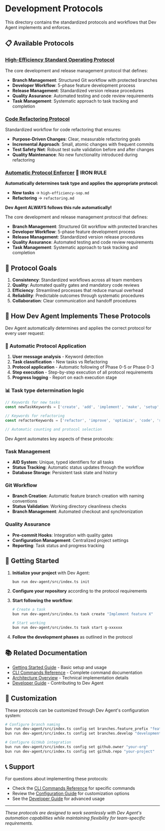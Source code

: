 # Development Protocols

This directory contains the standardized protocols and workflows that Dev Agent implements and enforces.

## 📋 Available Protocols

### [High-Efficiency Standard Operating Protocol](high-efficiency-sop.md)

The core development and release management protocol that defines:

- **Branch Management**: Structured Git workflow with protected branches
- **Developer Workflow**: 5-phase feature development process
- **Release Management**: Standardized version release procedures
- **Quality Assurance**: Automated testing and code review requirements
- **Task Management**: Systematic approach to task tracking and completion

### [Code Refactoring Protocol](refactoring.md)

Standardized workflow for code refactoring that ensures:

- **Purpose-Driven Changes**: Clear, measurable refactoring goals
- **Incremental Approach**: Small, atomic changes with frequent commits
- **Test Safety Net**: Robust test suite validation before and after changes
- **Quality Maintenance**: No new functionality introduced during refactoring

### [Automatic Protocol Enforcer](auto-protocol-enforcer.md) 🚨 **IRON RULE**

**Automatically determines task type and applies the appropriate protocol:**

- **New tasks** → `high-efficiency-sop.md`
- **Refactoring** → `refactoring.md`

**Dev Agent ALWAYS follows this rule automatically!**

The core development and release management protocol that defines:

- **Branch Management**: Structured Git workflow with protected branches
- **Developer Workflow**: 5-phase feature development process
- **Release Management**: Standardized version release procedures
- **Quality Assurance**: Automated testing and code review requirements
- **Task Management**: Systematic approach to task tracking and completion

## 🎯 Protocol Goals

1. **Consistency**: Standardized workflows across all team members
2. **Quality**: Automated quality gates and mandatory code reviews
3. **Efficiency**: Streamlined processes that reduce manual overhead
4. **Reliability**: Predictable outcomes through systematic procedures
5. **Collaboration**: Clear communication and handoff procedures

## 🔄 How Dev Agent Implements These Protocols

Dev Agent automatically determines and applies the correct protocol for every user request:

### **🚨 Automatic Protocol Application**

1. **User message analysis** - Keyword detection
2. **Task classification** - New tasks vs Refactoring
3. **Protocol application** - Automatic following of Phase 0-5 or Phase 0-3
4. **Step execution** - Step-by-step execution of all protocol requirements
5. **Progress logging** - Report on each execution stage

### **📊 Task type determination logic**

```typescript
// Keywords for new tasks
const newTaskKeywords = ['create', 'add', 'implement', 'make', 'setup', 'new', 'feature', 'task'];

// Keywords for refactoring  
const refactorKeywords = ['refactor', 'improve', 'optimize', 'code', 'structure', 'architecture'];

// Automatic counting and protocol selection
```

Dev Agent automates key aspects of these protocols:

### Task Management

- **AID System**: Unique, typed identifiers for all tasks
- **Status Tracking**: Automatic status updates through the workflow
- **Database Storage**: Persistent task state and history

### Git Workflow

- **Branch Creation**: Automatic feature branch creation with naming conventions
- **Status Validation**: Working directory cleanliness checks
- **Branch Management**: Automated checkout and synchronization

### Quality Assurance

- **Pre-commit Hooks**: Integration with quality gates
- **Configuration Management**: Centralized project settings
- **Reporting**: Task status and progress tracking

## 🚀 Getting Started

1. **Initialize your project** with Dev Agent:

   ```bash
   bun run dev-agent/src/index.ts init
   ```

2. **Configure your repository** according to the protocol requirements

3. **Start following the workflow**:

   ```bash
   # Create a task
   bun run dev-agent/src/index.ts task create "Implement feature X"

   # Start working
   bun run dev-agent/src/index.ts task start g-xxxxxx
   ```

4. **Follow the development phases** as outlined in the protocol

## 📚 Related Documentation

- [Getting Started Guide](../01-getting-started.md) - Basic setup and usage
- [CLI Commands Reference](../02-cli-commands.md) - Complete command documentation
- [Architecture Overview](../05-architecture.md) - Technical implementation details
- [Developer Guide](../04-developer-guide.md) - Contributing to Dev Agent

## 🔧 Customization

These protocols can be customized through Dev Agent's configuration system:

```bash
# Configure branch naming
bun run dev-agent/src/index.ts config set branches.feature_prefix "feat"
bun run dev-agent/src/index.ts config set branches.develop "development"

# Configure GitHub integration
bun run dev-agent/src/index.ts config set github.owner "your-org"
bun run dev-agent/src/index.ts config set github.repo "your-project"
```

## 📞 Support

For questions about implementing these protocols:

- Check the [CLI Commands Reference](../02-cli-commands.md) for specific commands
- Review the [Configuration Guide](../03-configuration.md) for customization options
- See the [Developer Guide](../04-developer-guide.md) for advanced usage

---

_These protocols are designed to work seamlessly with Dev Agent's automation capabilities while maintaining flexibility for team-specific requirements._
